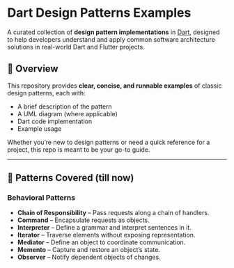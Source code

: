 # Dart Design Patterns Examples

A curated collection of **design pattern implementations** in [Dart](https://dart.dev/), designed to help developers understand and apply common software architecture solutions in real-world Dart and Flutter projects.

## 📖 Overview

This repository provides **clear, concise, and runnable examples** of classic design patterns, each with:
- A brief description of the pattern
- A UML diagram (where applicable)
- Dart code implementation
- Example usage

Whether you’re new to design patterns or need a quick reference for a project, this repo is meant to be your go-to guide.

---

## 📂 Patterns Covered (till now)

<!-- ### Creational Patterns
- **Singleton** – Ensure a class has only one instance.
- **Factory Method** – Create objects without specifying the exact class.
- **Abstract Factory** – Provide an interface for creating families of related objects.
- **Builder** – Separate object construction from its representation.
- **Prototype** – Clone objects without depending on their concrete classes. -->

<!-- ### Structural Patterns
- **Adapter** – Allow incompatible interfaces to work together.
- **Bridge** – Decouple an abstraction from its implementation.
- **Composite** – Treat individual objects and compositions uniformly.
- **Decorator** – Add behavior to objects dynamically.
- **Facade** – Provide a simplified interface to a complex subsystem.
- **Flyweight** – Minimize memory usage by sharing state.
- **Proxy** – Control access to another object. -->

### Behavioral Patterns
- **Chain of Responsibility** – Pass requests along a chain of handlers.
- **Command** – Encapsulate requests as objects.
- **Interpreter** – Define a grammar and interpret sentences in it.
- **Iterator** – Traverse elements without exposing representation.
- **Mediator** – Define an object to coordinate communication.
- **Memento** – Capture and restore an object’s state.
- **Observer** – Notify dependent objects of changes.
<!-- - **State** – Change behavior when an object’s state changes. -->
<!-- - **Strategy** – Define a family of algorithms and make them interchangeable. -->
<!-- - **Template Method** – Define the skeleton of an algorithm. -->
<!-- - **Visitor** – Separate algorithms from object structures. -->